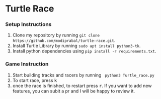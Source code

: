  # Turtle Race
 
 ### Setup Instructions
 1. Clone my repository by running `git clone https://github.com/modiprabal/turtle-race.git`.
 2. Install Turtle Library by running `sudo apt install python3-tk`.
 3. Install python dependencies using `pip install -r requirements.txt`.
 

### Game Instruction
1. Start building tracks and racers by running ` python3 Turtle_race.py`
2. To start race, press <kbd>k</kbd>
3. once the race is finished, to restart press <kbd>r</kbd>.
If you want to add new features, you can subit a pr and I will be happy to review it.
